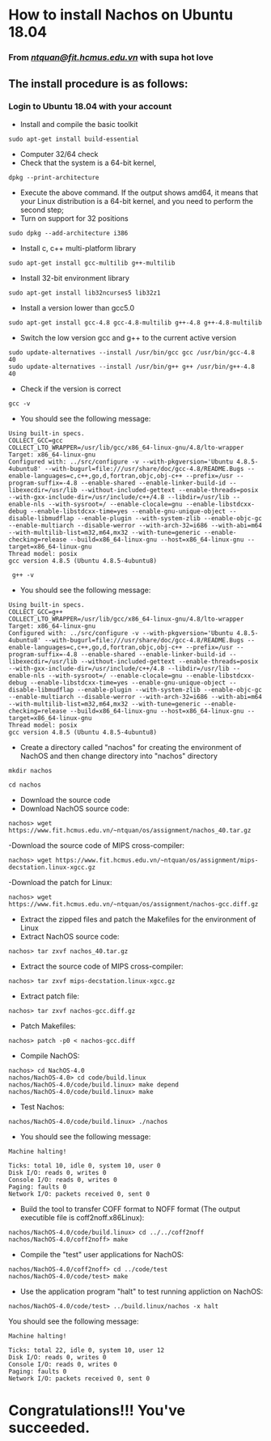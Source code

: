 # How to install Nachos on Ubuntu 18.04
### From ***ntquan@fit.hcmus.edu.vn*** with supa hot love
## The install procedure is as follows:
### Login to Ubuntu 18.04 with your account
- Install and compile the basic toolkit
``` 
sudo apt-get install build-essential 
```
- Computer 32/64 check
- Check that the system is a 64-bit kernel,
```
dpkg --print-architecture
```
- Execute the above command. If the output shows amd64, it means that your Linux distribution is a 64-bit kernel, and you need to perform the second step;
- Turn on support for 32 positions
```
sudo dpkg --add-architecture i386
```
- Install c, c++ multi-platform library
```
sudo apt-get install gcc-multilib g++-multilib
```
- Install 32-bit environment library
```
sudo apt-get install lib32ncurses5 lib32z1
```
- Install a version lower than gcc5.0
```
sudo apt-get install gcc-4.8 gcc-4.8-multilib g++-4.8 g++-4.8-multilib
```
- Switch the low version gcc and g++ to the current active version
```
sudo update-alternatives --install /usr/bin/gcc gcc /usr/bin/gcc-4.8 40
sudo update-alternatives --install /usr/bin/g++ g++ /usr/bin/g++-4.8 40
```
- Check if the version is correct
```
gcc -v
```
- You should see the following message:
```
Using built-in specs.
COLLECT_GCC=gcc
COLLECT_LTO_WRAPPER=/usr/lib/gcc/x86_64-linux-gnu/4.8/lto-wrapper
Target: x86_64-linux-gnu
Configured with: ../src/configure -v --with-pkgversion='Ubuntu 4.8.5-4ubuntu8' --with-bugurl=file:///usr/share/doc/gcc-4.8/README.Bugs --enable-languages=c,c++,go,d,fortran,objc,obj-c++ --prefix=/usr --program-suffix=-4.8 --enable-shared --enable-linker-build-id --libexecdir=/usr/lib --without-included-gettext --enable-threads=posix --with-gxx-include-dir=/usr/include/c++/4.8 --libdir=/usr/lib --enable-nls --with-sysroot=/ --enable-clocale=gnu --enable-libstdcxx-debug --enable-libstdcxx-time=yes --enable-gnu-unique-object --disable-libmudflap --enable-plugin --with-system-zlib --enable-objc-gc --enable-multiarch --disable-werror --with-arch-32=i686 --with-abi=m64 --with-multilib-list=m32,m64,mx32 --with-tune=generic --enable-checking=release --build=x86_64-linux-gnu --host=x86_64-linux-gnu --target=x86_64-linux-gnu
Thread model: posix
gcc version 4.8.5 (Ubuntu 4.8.5-4ubuntu8)
```
```
 g++ -v
```
- You should see the following message:
```
Using built-in specs.
COLLECT_GCC=g++
COLLECT_LTO_WRAPPER=/usr/lib/gcc/x86_64-linux-gnu/4.8/lto-wrapper
Target: x86_64-linux-gnu
Configured with: ../src/configure -v --with-pkgversion='Ubuntu 4.8.5-4ubuntu8' --with-bugurl=file:///usr/share/doc/gcc-4.8/README.Bugs --enable-languages=c,c++,go,d,fortran,objc,obj-c++ --prefix=/usr --program-suffix=-4.8 --enable-shared --enable-linker-build-id --libexecdir=/usr/lib --without-included-gettext --enable-threads=posix --with-gxx-include-dir=/usr/include/c++/4.8 --libdir=/usr/lib --enable-nls --with-sysroot=/ --enable-clocale=gnu --enable-libstdcxx-debug --enable-libstdcxx-time=yes --enable-gnu-unique-object --disable-libmudflap --enable-plugin --with-system-zlib --enable-objc-gc --enable-multiarch --disable-werror --with-arch-32=i686 --with-abi=m64 --with-multilib-list=m32,m64,mx32 --with-tune=generic --enable-checking=release --build=x86_64-linux-gnu --host=x86_64-linux-gnu --target=x86_64-linux-gnu
Thread model: posix
gcc version 4.8.5 (Ubuntu 4.8.5-4ubuntu8)
```

- Create a directory called "nachos" for creating the environment of NachOS and then change directory into "nachos" directory
```
mkdir nachos
```
```
cd nachos
```
- Download the source code
- Download NachOS source code:
```
nachos> wget https://www.fit.hcmus.edu.vn/~ntquan/os/assignment/nachos_40.tar.gz
```
-Download the source code of MIPS cross-compiler:
```
nachos> wget https://www.fit.hcmus.edu.vn/~ntquan/os/assignment/mips-decstation.linux-xgcc.gz
```
-Download the patch for Linux:
```
nachos> wget https://www.fit.hcmus.edu.vn/~ntquan/os/assignment/nachos-gcc.diff.gz
```

- Extract the zipped files and patch the Makefiles for the environment of Linux
- Extract NachOS source code:
```
nachos> tar zxvf nachos_40.tar.gz
```
- Extract the source code of MIPS cross-compiler:
```
nachos> tar zxvf mips-decstation.linux-xgcc.gz
```
- Extract patch file:
```
nachos> tar zxvf nachos-gcc.diff.gz
```
- Patch Makefiles:
```
nachos> patch -p0 < nachos-gcc.diff
```
- Compile NachOS:
```
nachos> cd NachOS-4.0
nachos/NachOS-4.0> cd code/build.linux
nachos/NachOS-4.0/code/build.linux> make depend
nachos/NachOS-4.0/code/build.linux> make
```
- Test Nachos:
```
nachos/NachOS-4.0/code/build.linux> ./nachos
```
- You should see the following message:
```
Machine halting!

Ticks: total 10, idle 0, system 10, user 0
Disk I/O: reads 0, writes 0
Console I/O: reads 0, writes 0
Paging: faults 0
Network I/O: packets received 0, sent 0
```

- Build the tool to transfer COFF format to NOFF format (The output executible file is coff2noff.x86Linux):
```
nachos/NachOS-4.0/code/build.linux> cd ../../coff2noff
nachos/NachOS-4.0/coff2noff> make
```
- Compile the "test" user applications for NachOS:
```
nachos/NachOS-4.0/coff2noff> cd ../code/test
nachos/NachOS-4.0/code/test> make
```

- Use the application program "halt" to test running appliction on NachOS:
```
nachos/NachOS-4.0/code/test> ../build.linux/nachos -x halt
```
You should see the following message:
```
Machine halting!

Ticks: total 22, idle 0, system 10, user 12
Disk I/O: reads 0, writes 0
Console I/O: reads 0, writes 0
Paging: faults 0
Network I/O: packets received 0, sent 0
```
# Congratulations!!! You've succeeded.
